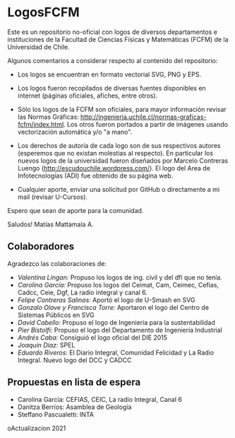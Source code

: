 LogosFCFM
=========

Este es un repositorio no-oficial con logos de diversos departamentos e instituciones de la Facultad de Ciencias Físicas y Matemáticas (FCFM) de la Universidad de Chile.

Algunos comentarios a considerar respecto al contenido del repositorio:
- Los logos se encuentran en formato vectorial SVG, PNG y EPS.
- Los logos fueron recopilados de diversas fuentes disponibles en internet (páginas oficiales, afiches, entre otros).
- Sólo los logos de la FCFM son oficiales, para mayor información revisar las Normas Gráficas: http://ingenieria.uchile.cl/normas-graficas-fcfm/index.html. Los otros fueron portados a partir de imágenes usando vectorización automática y/o "a mano".
- Los derechos de autoría de cada logo son de sus respectivos autores (esperemos que no existan molestias al respecto). En particular los nuevos logos de la universidad fueron diseñados por Marcelo Contreras Luengo (http://escudouchile.wordpress.com/). El logo del Area de Infotecnologías (ADI) fue obtenido de su página web.

- Cualquier aporte, enviar una solicitud por GitHub o directamente a mi mail (revisar U-Cursos).

Espero que sean de aporte para la comunidad. 

Saludos!
Matías Mattamala A.


## Colaboradores

Agradezco las colaboraciones de:
- *Valentina Lingan:* Propuso los logos de ing. civil y del dfi que no tenía.
- *Carolina García:* Propuso los logos del Ceimat, Cam, Ceimec, Cefias, Cadcc, Ceie, Dgf, La radio integral y canal 6.
- *Felipe Contreras Salinas:* Aportó el logo de U-Smash en SVG
- *Gonzalo Olave y Francisca Torre:* Aportaron el logo del Centro de Sistemas Públicos en SVG
- *David Cabello:* Propuso el logo de Ingeniería para la sustentabilidad
- *Pier Bistolfi:* Propuso el logo del Departamento de Ingeniería Industrial
- *Andrés Caba:* Consiguió el logo oficial del DIE 2015
- *Joaquín Díaz:* SPEL
- *Eduardo Riveros:* El Diario Integral, Comunidad Felicidad y La Radio Integral. Nuevo logo del DCC y CADCC

## Propuestas en lista de espera

- Carolina García: CEFIAS, CEIC, La radio Integral, Canal 6
- Danitza Berríos: Asamblea de Geología
- Steffano Pascualetti: INTA

oActualizacion 2021